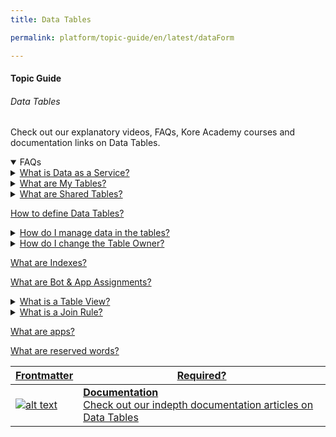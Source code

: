```yaml
---
title: Data Tables

permalink: platform/topic-guide/en/latest/dataForm

---
```


#### Topic Guide
###### Data Tables

 Check out our explanatory videos, FAQs, Kore Academy courses and documentation links on Data Tables.

<details open>
  <summary>FAQs
  </summary>
 <a class="nested-accordian-link open" target="_blank" href="https://developer.kore.ai/docs/bots/bot-builder-tool/dialog-task/data-as-service/">

  <details class="nested-details">
 
  <summary>What is Data as a Service?
  </summary>

 
 Data Tables as a service allows you to persist custom data and retrieve it whenever needed.

  </details>
 </a>
 
 <a class="nested-accordian-link"  target="_blank" href="https://developer.kore.ai/docs/bots/advanced-topics/data-table/">
 
  <details class="nested-details">
 
  <summary>What are My Tables?
  </summary>

 
    Data Table for which you are the owner appear under My Tables.


  </details>
 </a>
 
  <a class="nested-accordian-link"  target="_blank" href="https://developer.kore.ai/docs/bots/advanced-topics/data-table/">
 
  <details class="nested-details">
 
  <summary>What are Shared Tables?
  </summary>

 
    Data Table is automatically shared with you when any of your bots has permission to access its data.


  </details>
 </a>

 
 <a class="doc-link" target="_blank" href="https://developer.kore.ai/docs/bots/advanced-topics/data-as-a-service/#Data_table_creation">
 
 
   How to define Data Tables?

</a>

<a class="nested-accordian-link" target="_blank" href="https://developer.kore.ai/docs/bots/bot-builder-tool/dialog-task/data-as-service/">
 
  <details class="nested-details">
 
  <summary>How do I manage data in the tables?
  </summary>

 
   Data management can be done via service nodes within a bot or directly using the API calls.


  </details>
 </a>
 
 <a class="nested-accordian-link" target="_blank" href="https://developer.kore.ai/docs/bots/advanced-topics/data-table/#Change_Table_Owner">
 
  <details class="nested-details">
 
  <summary>How do I change the Table Owner?
  </summary>

 
   You can either change the owner from My Tables if you are the owner or you can request administrator to do it.


  </details>
 </a>
  
 <a class="doc-link" target="_blank" href="https://developer.kore.ai/docs/bots/advanced-topics/data-as-a-service/#Index_Definition">
 
 
   What are Indexes?

</a>
  
 <a class="doc-link" target="_blank" href="https://developer.kore.ai/docs/bots/advanced-topics/data-as-a-service/#Assignments">
 
 
   What are Bot & App Assignments?

</a>
<a class="nested-accordian-link"  target="_blank" href="https://developer.kore.ai/docs/bots/advanced-topics/data-as-a-service/#Table_View_Definitions">
 
  <details class="nested-details">
 
  <summary>What is a Table View?
  </summary>

 
   Table Views are custom datasets created by joining one or more Data Tables.


  </details>
 </a>
 
  <a class="nested-accordian-link"  target="_blank" href="https://developer.kore.ai/docs/bots/advanced-topics/data-as-a-service/#Join_Rules">
 
  <details class="nested-details">
 
  <summary>What is a Join Rule?
  </summary>

 
   These are rules in creating a table view.


  </details>
 </a>

 <a class="doc-link" target="_blank" href="https://developer.kore.ai/docs/bots/advanced-topics/data-as-a-service/#App_Definition">
 
 
   What are apps?

</a>
 <a class="doc-link" target="_blank" href="https://developer.kore.ai/docs/bots/advanced-topics/data-table/#reserve-words">
 
 
   What are reserved words?

</a>

 </details>

 <a class="doc-link" target="_blank" href="https://developer.kore.ai/docs/bots/advanced-topics/data-as-a-service/">
 

| Frontmatter | Required? |
|-------------|-------------|
| ![alt text](images/docIcon.svg "Title") | **Documentation**  <br /> Check out our indepth documentation articles on Data Tables | 


</a>
